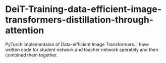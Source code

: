 # DeiT-Training-data-efficient-image-transformers-distillation-through-attention
PyTorch implementaion of Data-eifficient Image Transformers. I have written code for student network and teacher network sperately and then combined them together. 
